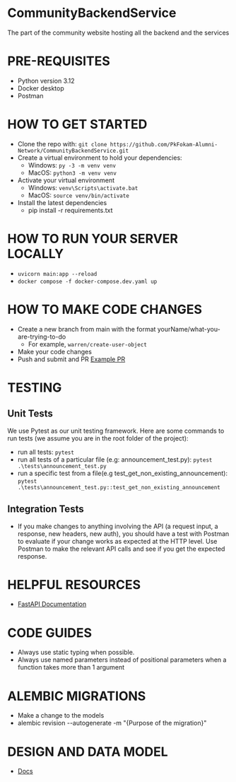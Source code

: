 # CommunityBackendService

The part of the community website hosting all the backend and the services

# PRE-REQUISITES

- Python version 3.12
- Docker desktop
- Postman

# HOW TO GET STARTED

- Clone the repo with: `git clone https://github.com/PkFokam-Alumni-Network/CommunityBackendService.git`
- Create a virtual environment to hold your dependencies:
  - Windows: `py -3 -m venv venv`
  - MacOS: `python3 -m venv venv`
- Activate your virtual environment
  - Windows: `venv\Scripts\activate.bat`
  - MacOS: `source venv/bin/activate`
- Install the latest dependencies
  - pip install -r requirements.txt

# HOW TO RUN YOUR SERVER LOCALLY

- `uvicorn main:app --reload`
- `docker compose -f docker-compose.dev.yaml up`

# HOW TO MAKE CODE CHANGES

- Create a new branch from main with the format yourName/what-you-are-trying-to-do
  - For example, `warren/create-user-object`
- Make your code changes
- Push and submit and PR
  [Example PR](https://github.com/PkFokam-Alumni-Network/CommunityBackendService/pull/9)

# TESTING

## Unit Tests

We use Pytest as our unit testing framework. Here are some commands to run tests (we assume you are in the root folder of the project):

- run all tests: `pytest`
- run all tests of a particular file (e.g: announcement_test.py): `pytest .\tests\announcement_test.py`
- run a specific test from a file(e.g test_get_non_existing_announcement): `pytest .\tests\announcement_test.py::test_get_non_existing_announcement`

## Integration Tests

- If you make changes to anything involving the API (a request input, a response, new headers, new auth), you should have a test with Postman to evaluate if your change works as expected at the HTTP level. Use Postman to make the relevant API calls and see if you get the expected response.

# HELPFUL RESOURCES

- [FastAPI Documentation](https://fastapi.tiangolo.com/)

# CODE GUIDES

- Always use static typing when possible.
- Always use named parameters instead of positional parameters when a function takes more than 1 argument

# ALEMBIC MIGRATIONS

- Make a change to the models
- alembic revision --autogenerate -m "{Purpose of the migration}"

# DESIGN AND DATA MODEL

- [Docs](https://docs.google.com/document/d/1tOZmcg-oa32PrtxE-sImnDYidz3Gw6cjE0YvSzqt7Bo/edit?usp=sharing)
